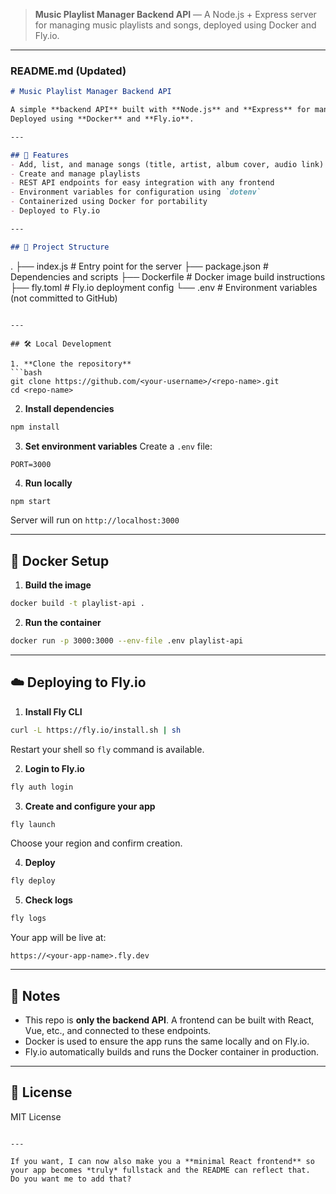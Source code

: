 > **Music Playlist Manager Backend API** — A Node.js + Express server for managing music playlists and songs, deployed using Docker and Fly.io.

---

### README.md (Updated)

```markdown
# Music Playlist Manager Backend API

A simple **backend API** built with **Node.js** and **Express** for managing songs and playlists.  
Deployed using **Docker** and **Fly.io**.

---

## 🚀 Features
- Add, list, and manage songs (title, artist, album cover, audio link)
- Create and manage playlists
- REST API endpoints for easy integration with any frontend
- Environment variables for configuration using `dotenv`
- Containerized using Docker for portability
- Deployed to Fly.io

---

## 📂 Project Structure
```

.
├── index.js          # Entry point for the server
├── package.json      # Dependencies and scripts
├── Dockerfile        # Docker image build instructions
├── fly.toml          # Fly.io deployment config
└── .env              # Environment variables (not committed to GitHub)

````

---

## 🛠️ Local Development

1. **Clone the repository**
```bash
git clone https://github.com/<your-username>/<repo-name>.git
cd <repo-name>
````

2. **Install dependencies**

```bash
npm install
```

3. **Set environment variables**
   Create a `.env` file:

```env
PORT=3000
```

4. **Run locally**

```bash
npm start
```

Server will run on `http://localhost:3000`

---

## 🐳 Docker Setup

1. **Build the image**

```bash
docker build -t playlist-api .
```

2. **Run the container**

```bash
docker run -p 3000:3000 --env-file .env playlist-api
```

---

## ☁️ Deploying to Fly.io

1. **Install Fly CLI**

```bash
curl -L https://fly.io/install.sh | sh
```

Restart your shell so `fly` command is available.

2. **Login to Fly.io**

```bash
fly auth login
```

3. **Create and configure your app**

```bash
fly launch
```

Choose your region and confirm creation.

4. **Deploy**

```bash
fly deploy
```

5. **Check logs**

```bash
fly logs
```

Your app will be live at:

```
https://<your-app-name>.fly.dev
```

---

## 📌 Notes

* This repo is **only the backend API**. A frontend can be built with React, Vue, etc., and connected to these endpoints.
* Docker is used to ensure the app runs the same locally and on Fly.io.
* Fly.io automatically builds and runs the Docker container in production.

---

## 📜 License

MIT License

```

---

If you want, I can now also make you a **minimal React frontend** so your app becomes *truly* fullstack and the README can reflect that.  
Do you want me to add that?
```
